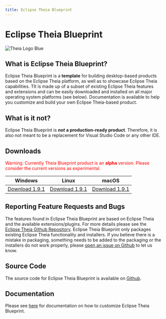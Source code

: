 ```yaml
---
title: Eclipse Theia Blueprint
---
```


# Eclipse Theia Blueprint

<img src="/theia-logo-blueprint.png" alt="Theia Logo Blue" style="max-width: 525px">

## What is Eclipse Theia Blueprint?

Eclipse Theia Blueprint is a **template** for building desktop-based products based on the Eclipse Theia platform, as well as to showcase Eclipse Theia capabilities. TIt is made up of a  subset of existing Eclipse Theia features and extensions and can be easily downloaded and installed on all major operating system platforms (see below). Documentation is available to help you customize and build your own Eclipse Theia-based product.

## What is it not?

Eclipse Theia Blueprint is ***not*** **a production-ready product**. Therefore, it is also not meant to be a replacement for Visual Studio Code or any other IDE.

## Downloads

<span style="color:red">Warning: Currently Theia Blueprint product is an **alpha** version. Please consider the current versions as experimental. </span>

<table cellspacing="25">
  <thead>
    <tr>
      <th>Windows</th>
      <th>Linux</th>
      <th>macOS</th>
    </tr>
  </thead>
  <tbody>
    <tr>
      <td><a href="https://www.eclipse.org/downloads/download.php?file=/theia/1.9.1/windows/Theia-1.9.1.exe&r=1">Download 1.9.1</a></td>
      <td><a href="https://www.eclipse.org/downloads/download.php?file=/theia/1.9.1/linux/Theia-1.9.1.AppImage&r=1">Download 1.9.1</a></td>
      <td><a href="https://www.eclipse.org/downloads/download.php?file=/theia/1.9.1/macos/Theia-1.9.1.pkg&r=1">Download 1.9.1</a></td>
    </tr>
  </tbody>
</table>

## Reporting Feature Requests and Bugs

The features found in Eclipse Theia Blueprint are based on Eclipse Theia and the available extensions/plugins. For more details please see the [Eclipse Theia Github Repository](https://github.com/eclipse-theia/theia). 
Eclipse Theia Blueprint only packages existing Eclipse Theia functionality and installers. If you believe there is a mistake in packaging, something needs to be added to the packaging or the installers do not work properly, please [open an issue on Github](https://github.com/eclipse-theia/theia-blueprint/issues/new/choose) to let us know.

## Source Code

The source code for Eclipse Theia Blueprint is available on [Github](https://github.com/eclipse-theia/theia-blueprint).

## Documentation

Please see [here](../blueprint_documentation) for documentation on how to customize Eclipse Theia Blueprint.
